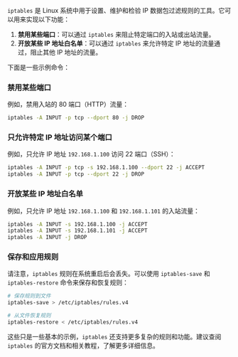`iptables` 是 Linux 系统中用于设置、维护和检验 IP 数据包过滤规则的工具。它可以用来实现以下功能：

1. **禁用某些端口**：可以通过 `iptables` 来阻止特定端口的入站或出站流量。
2. **开放某些 IP 地址白名单**：可以通过 `iptables` 来允许特定 IP 地址的流量通过，阻止其他 IP 地址的流量。

下面是一些示例命令：

### 禁用某些端口
例如，禁用入站的 80 端口（HTTP）流量：
```bash
iptables -A INPUT -p tcp --dport 80 -j DROP
```

### 只允许特定 IP 地址访问某个端口
例如，只允许 IP 地址 `192.168.1.100` 访问 22 端口（SSH）：
```bash
iptables -A INPUT -p tcp -s 192.168.1.100 --dport 22 -j ACCEPT
iptables -A INPUT -p tcp --dport 22 -j DROP
```

### 开放某些 IP 地址白名单
例如，只允许 IP 地址 `192.168.1.100` 和 `192.168.1.101` 的入站流量：
```bash
iptables -A INPUT -s 192.168.1.100 -j ACCEPT
iptables -A INPUT -s 192.168.1.101 -j ACCEPT
iptables -A INPUT -j DROP
```

### 保存和应用规则
请注意，`iptables` 规则在系统重启后会丢失。可以使用 `iptables-save` 和 `iptables-restore` 命令来保存和恢复规则：
```bash
# 保存规则到文件
iptables-save > /etc/iptables/rules.v4

# 从文件恢复规则
iptables-restore < /etc/iptables/rules.v4
```

这些只是一些基本的示例，`iptables` 还支持更多复杂的规则和功能。建议查阅 `iptables` 的官方文档和相关教程，了解更多详细信息。
